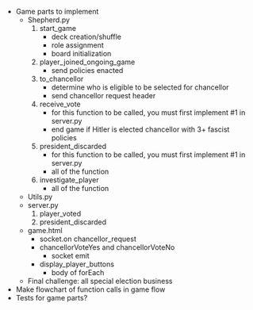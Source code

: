 - Game parts to implement
  - Shepherd.py
    1. start_game
       - deck creation/shuffle
       - role assignment
       - board initialization
    2. player_joined_ongoing_game
       - send policies enacted
    3. to_chancellor
       - determine who is eligible to be selected for chancellor
       - send chancellor request header
    4. receive_vote
       - for this function to be called, you must first implement #1 in server.py
       - end game if Hitler is elected chancellor with 3+ fascist policies
    5. president_discarded
       - for this function to be called, you must first implement #1 in server.py
       - all of the function
    6. investigate_player
       - all of the function
  - Utils.py
  - server.py
    1. player_voted
    2. president_discarded
  - game.html
    - socket.on chancellor_request
    - chancellorVoteYes and chancellorVoteNo
      - socket emit
    - display_player_buttons
      - body of forEach
  - Final challenge: all special election business
- Make flowchart of function calls in game flow
- Tests for game parts?
